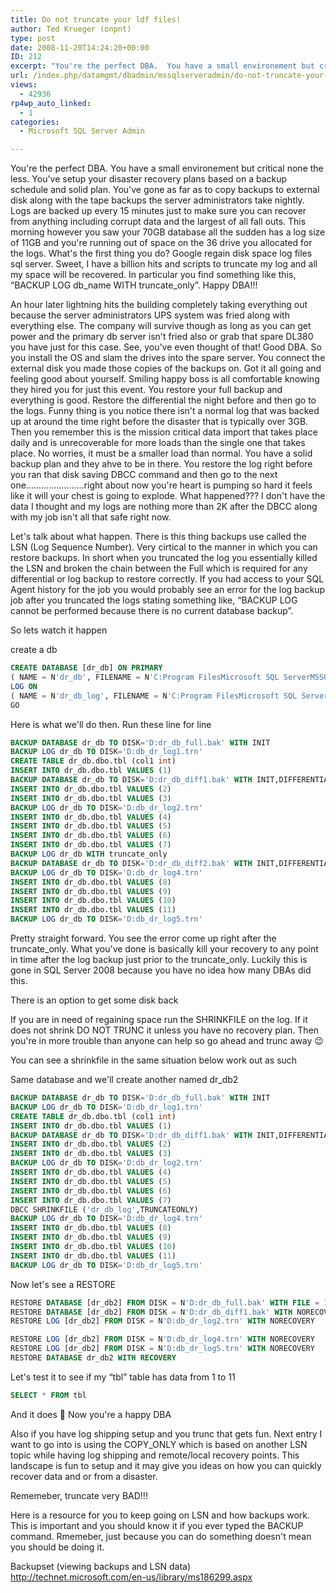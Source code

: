 ```yaml
---
title: Do not truncate your ldf files!
author: Ted Krueger (onpnt)
type: post
date: 2008-11-20T14:24:20+00:00
ID: 212
excerpt: "You're the perfect DBA.  You have a small environement but critical none the less.  You've setup your disaster recovery plans based on a backup schedule and solid plan.  You've gone as far as to copy backups to external disk along with the tape backups&hellip;"
url: /index.php/datamgmt/dbadmin/mssqlserveradmin/do-not-truncate-your-ldf-files/
views:
  - 42936
rp4wp_auto_linked:
  - 1
categories:
  - Microsoft SQL Server Admin

---
```

You're the perfect DBA. You have a small environement but critical none the less. You've setup your disaster recovery plans based on a backup schedule and solid plan. You've gone as far as to copy backups to external disk along with the tape backups the server administrators take nightly. Logs are backed up every 15 minutes just to make sure you can recover from anything including corrupt data and the largest of all fall outs. This morning however you saw your 70GB database all the sudden has a log size of 11GB and you're running out of space on the 36 drive you allocated for the logs. What's the first thing you do? Google regain disk space log files sql server. Sweet, I have a billion hits and scripts to truncate my log and all my space will be recovered. In particular you find something like this, “BACKUP LOG db\_name WITH truncate\_only”. Happy DBA!!!

An hour later lightning hits the building completely taking everything out because the server administrators UPS system was fried along with everything else. The company will survive though as long as you can get power and the primary db server isn't fried also or grab that spare DL380 you have just for this case. See, you've even thought of that! Good DBA. So you install the OS and slam the drives into the spare server. You connect the external disk you made those copies of the backups on. Got it all going and feeling good about yourself. Smiling happy boss is all comfortable knowing they hired you for just this event. You restore your full backup and everything is good. Restore the differential the night before and then go to the logs. Funny thing is you notice there isn't a normal log that was backed up at around the time right before the disaster that is typically over 3GB. Then you remember this is the mission critical data import that takes place daily and is unrecoverable for more loads than the single one that takes place. No worries, it must be a smaller load than normal. You have a solid backup plan and they ahve to be in there. You restore the log right before you ran that disk saving DBCC command and then go to the next one.......................right about now you're heart is pumping so hard it feels like it will your chest is going to explode. What happened??? I don't have the data I thought and my logs are nothing more than 2K after the DBCC along with my job isn't all that safe right now.

Let's talk about what happen. There is this thing backups use called the LSN (Log Sequence Number). Very cirtical to the manner in which you can restore backups. In short when you truncated the log you essentially killed the LSN and broken the chain between the Full which is required for any differential or log backup to restore correctly. If you had access to your SQL Agent history for the job you would probably see an error for the log backup job after you truncated the logs stating something like, “BACKUP LOG cannot be performed because there is no current database backup”. 

So lets watch it happen

create a db 

```sql
CREATE DATABASE [dr_db] ON PRIMARY 
( NAME = N'dr_db', FILENAME = N'C:Program FilesMicrosoft SQL ServerMSSQL10.LKF00TKSQL08MSSQLDATAdr_db.mdf' , SIZE = 3072KB , MAXSIZE = UNLIMITED, FILEGROWTH = 1024KB )
LOG ON 
( NAME = N'dr_db_log', FILENAME = N'C:Program FilesMicrosoft SQL ServerMSSQL10.LKF00TKSQL08MSSQLDATAdr_db_log.ldf' , SIZE = 1024KB , MAXSIZE = 102400KB , FILEGROWTH = 1%)
GO
```
Here is what we'll do then. Run these line for line

```sql
BACKUP DATABASE dr_db TO DISK='D:dr_db_full.bak' WITH INIT
BACKUP LOG dr_db TO DISK='D:db_dr_log1.trn'
CREATE TABLE dr_db.dbo.tbl (col1 int)
INSERT INTO dr_db.dbo.tbl VALUES (1)
BACKUP DATABASE dr_db TO DISK='D:dr_db_diff1.bak' WITH INIT,DIFFERENTIAL
INSERT INTO dr_db.dbo.tbl VALUES (2)
INSERT INTO dr_db.dbo.tbl VALUES (3)
BACKUP LOG dr_db TO DISK='D:db_dr_log2.trn'
INSERT INTO dr_db.dbo.tbl VALUES (4)
INSERT INTO dr_db.dbo.tbl VALUES (5)
INSERT INTO dr_db.dbo.tbl VALUES (6)
INSERT INTO dr_db.dbo.tbl VALUES (7)
BACKUP LOG dr_db WITH truncate_only
BACKUP DATABASE dr_db TO DISK='D:dr_db_diff2.bak' WITH INIT,DIFFERENTIAL
BACKUP LOG dr_db TO DISK='D:db_dr_log4.trn'
INSERT INTO dr_db.dbo.tbl VALUES (8)
INSERT INTO dr_db.dbo.tbl VALUES (9)
INSERT INTO dr_db.dbo.tbl VALUES (10)
INSERT INTO dr_db.dbo.tbl VALUES (11)
BACKUP LOG dr_db TO DISK='D:db_dr_log5.trn'
```
Pretty straight forward. You see the error come up right after the truncate\_only. What you've done is basically kill your recovery to any point in time after the log backup just prior to the truncate\_only. Luckily this is gone in SQL Server 2008 because you have no idea how many DBAs did this.

There is an option to get some disk back

If you are in need of regaining space run the SHRINKFILE on the log. If it does not shrink DO NOT TRUNC it unless you have no recovery plan. Then you're in more trouble than anyone can help so go ahead and trunc away 😉

You can see a shrinkfile in the same situation below work out as such

Same database and we'll create another named dr_db2

```sql
BACKUP DATABASE dr_db TO DISK='D:dr_db_full.bak' WITH INIT
BACKUP LOG dr_db TO DISK='D:db_dr_log1.trn'
CREATE TABLE dr_db.dbo.tbl (col1 int)
INSERT INTO dr_db.dbo.tbl VALUES (1)
BACKUP DATABASE dr_db TO DISK='D:dr_db_diff1.bak' WITH INIT,DIFFERENTIAL
INSERT INTO dr_db.dbo.tbl VALUES (2)
INSERT INTO dr_db.dbo.tbl VALUES (3)
BACKUP LOG dr_db TO DISK='D:db_dr_log2.trn'
INSERT INTO dr_db.dbo.tbl VALUES (4)
INSERT INTO dr_db.dbo.tbl VALUES (5)
INSERT INTO dr_db.dbo.tbl VALUES (6)
INSERT INTO dr_db.dbo.tbl VALUES (7)
DBCC SHRINKFILE ('dr_db_log',TRUNCATEONLY)
BACKUP LOG dr_db TO DISK='D:db_dr_log4.trn'
INSERT INTO dr_db.dbo.tbl VALUES (8)
INSERT INTO dr_db.dbo.tbl VALUES (9)
INSERT INTO dr_db.dbo.tbl VALUES (10)
INSERT INTO dr_db.dbo.tbl VALUES (11)
BACKUP LOG dr_db TO DISK='D:db_dr_log5.trn'
```
Now let's see a RESTORE

```sql
RESTORE DATABASE [dr_db2] FROM DISK = N'D:dr_db_full.bak' WITH FILE = 1, MOVE N'dr_db' TO N'D:SQLDATASQLSYSDATAMSSQL.1MSSQLDATAdr_db2.mdf', MOVE N'dr_db_log' TO N'D:SQLDATASQLSYSDATAMSSQL.1MSSQLDATAdr_db2_log.ldf', NORECOVERY, NOUNLOAD, REPLACE, STATS = 10
RESTORE DATABASE [dr_db2] FROM DISK = N'D:dr_db_diff1.bak' WITH NORECOVERY
RESTORE LOG [dr_db2] FROM DISK = N'D:db_dr_log2.trn' WITH NORECOVERY

RESTORE LOG [dr_db2] FROM DISK = N'D:db_dr_log4.trn' WITH NORECOVERY
RESTORE LOG [dr_db2] FROM DISK = N'D:db_dr_log5.trn' WITH NORECOVERY
RESTORE DATABASE dr_db2 WITH RECOVERY
```
Let's test it to see if my “tbl” table has data from 1 to 11

```sql
SELECT * FROM tbl
```
And it does 🙂 Now you're a happy DBA

Also if you have log shipping setup and you trunc that gets fun. Next entry I want to go into is using the COPY_ONLY which is based on another LSN topic while having log shipping and remote/local recovery points. This landscape is fun to setup and it may give you ideas on how you can quickly recover data and or from a disaster.

Rememeber, truncate very BAD!!!

Here is a resource for you to keep going on LSN and how backups work. This is important and you should know it if you ever typed the BACKUP command. Rmemeber, just because you can do something doesn't mean you should be doing it.

Backupset (viewing backups and LSN data) http://technet.microsoft.com/en-us/library/ms186299.aspx